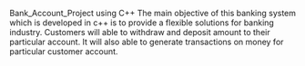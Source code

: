 Bank_Account_Project using C++ 
The main objective of this banking system which is developed in c++ is to provide a flexible solutions for banking industry.
Customers will able to withdraw and deposit amount to their particular account. It will also able to generate transactions on money for particular customer account.
